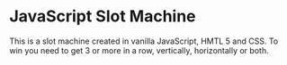 # JavaScript Slot Machine
This is a slot machine created in vanilla JavaScript, HMTL 5 and CSS. To win you need to get 3 or more in a row, vertically, horizontally or both.
